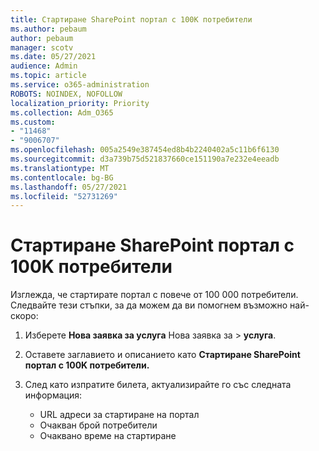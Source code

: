 ```yaml
---
title: Стартиране SharePoint портал с 100K потребители
ms.author: pebaum
author: pebaum
manager: scotv
ms.date: 05/27/2021
audience: Admin
ms.topic: article
ms.service: o365-administration
ROBOTS: NOINDEX, NOFOLLOW
localization_priority: Priority
ms.collection: Adm_O365
ms.custom:
- "11468"
- "9006707"
ms.openlocfilehash: 005a2549e387454ed8b4b2240402a5c11b6f6130
ms.sourcegitcommit: d3a739b75d521837660ce151190a7e232e4eeadb
ms.translationtype: MT
ms.contentlocale: bg-BG
ms.lasthandoff: 05/27/2021
ms.locfileid: "52731269"
---
```

# <a name="launch-sharepoint-portal-with-100k-users"></a>Стартиране SharePoint портал с 100K потребители

Изглежда, че стартирате портал с повече от 100 000 потребители. Следвайте тези стъпки, за да можем да ви помогнем възможно най-скоро:

1. Изберете **Нова заявка за услуга** Нова заявка за  >  **услуга**.

1. Оставете заглавието и описанието като **Стартиране SharePoint портал с 100K потребители.**

1. След като изпратите билета, актуализирайте го със следната информация:

    - URL адреси за стартиране на портал 
    - Очакван брой потребители 
    - Очаквано време на стартиране 
